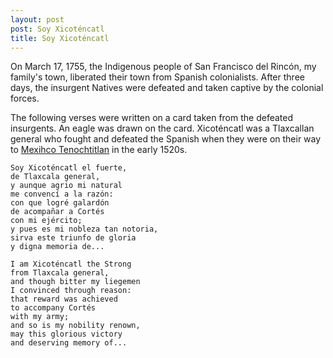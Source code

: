 ```yaml
---
layout: post
post: Soy Xicoténcatl
title: Soy Xicoténcatl
---
```


On March 17, 1755, the Indigenous people of San Francisco del Rincón, my family's town, liberated their town from Spanish colonialists. After three days, the insurgent Natives were defeated and taken captive by the colonial forces.

The following verses were written on a card taken from the defeated insurgents. An eagle was drawn on the card. Xicoténcatl was a Tlaxcallan general who fought and defeated the Spanish when they were on their way to [Mexihco Tenochtitlan](https://nah.wikipedia.org/wiki/Mexihco_Tenochtitlan) in the early 1520s.

	Soy Xicoténcatl el fuerte,
	de Tlaxcala general,
	y aunque agrio mi natural
	me convencí a la razón:
	con que logré galardón
	de acompañar a Cortés
	con mi ejército;
	y pues es mi nobleza tan notoria,
	sirva este triunfo de gloria
	y digna memoria de...

	I am Xicoténcatl the Strong
	from Tlaxcala general,
	and though bitter my liegemen
	I convinced through reason:
	that reward was achieved
	to accompany Cortés
	with my army;
	and so is my nobility renown,
	may this glorious victory
	and deserving memory of...
